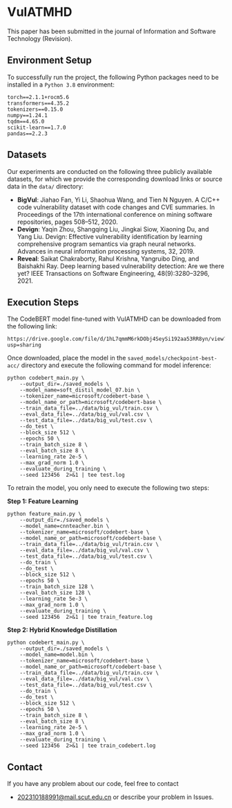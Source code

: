 # VulATMHD
This paper has been submitted in the journal of Information and Software Technology (Revision).

## Environment Setup
To successfully run the project, the following Python packages need to be installed in a `Python 3.8` environment:
```
torch==2.1.1+rocm5.6
transformers==4.35.2
tokenizers==0.15.0
numpy==1.24.1
tqdm==4.65.0
scikit-learn==1.7.0
pandas==2.2.3
```

## Datasets

Our experiments are conducted on the following three publicly available datasets, for which we provide the corresponding download links or source data in the `data/` directory:

-   **BigVul**: Jiahao Fan, Yi Li, Shaohua Wang, and Tien N Nguyen. A C/C++ code vulnerability dataset with code changes and CVE summaries. In Proceedings of the 17th international conference on mining software repositories, pages 508–512, 2020.
-   **Devign**: Yaqin Zhou, Shangqing Liu, Jingkai Siow, Xiaoning Du, and Yang Liu. Devign: Effective vulnerability identification by learning comprehensive program semantics via graph neural networks. Advances in neural information processing systems, 32, 2019.
-   **Reveal**: Saikat Chakraborty, Rahul Krishna, Yangruibo Ding, and Baishakhi Ray. Deep learning based vulnerability detection: Are we there yet? IEEE Transactions on Software Engineering, 48(9):3280–3296, 2021.

## Execution Steps

The CodeBERT model fine-tuned with VulATMHD can be downloaded from the following link:
```
https://drive.google.com/file/d/1hL7qmmM6rkDObj4SeySi192aa53RR8yn/view?usp=sharing
```
Once downloaded, place the model in the `saved_models/checkpoint-best-acc/` directory and execute the following command for model inference:
```
python codebert_main.py \
    --output_dir=./saved_models \
    --model_name=soft_distil_model_07.bin \
    --tokenizer_name=microsoft/codebert-base \
    --model_name_or_path=microsoft/codebert-base \
    --train_data_file=../data/big_vul/train.csv \
    --eval_data_file=../data/big_vul/val.csv \
    --test_data_file=../data/big_vul/test.csv \
    --do_test \
    --block_size 512 \
    --epochs 50 \
    --train_batch_size 8 \
    --eval_batch_size 8 \
    --learning_rate 2e-5 \
    --max_grad_norm 1.0 \
    --evaluate_during_training \
    --seed 123456  2>&1 | tee test.log
```
To retrain the model, you only need to execute the following two steps:

**Step 1: Feature Learning**

    python feature_main.py \
        --output_dir=./saved_models \
        --model_name=cnnteacher.bin \
        --tokenizer_name=microsoft/codebert-base \
        --model_name_or_path=microsoft/codebert-base \
        --train_data_file=../data/big_vul/train.csv \
        --eval_data_file=../data/big_vul/val.csv \
        --test_data_file=../data/big_vul/test.csv \
        --do_train \
        --do_test \
        --block_size 512 \
        --epochs 50 \
        --train_batch_size 128 \
        --eval_batch_size 128 \
        --learning_rate 5e-3 \
        --max_grad_norm 1.0 \
        --evaluate_during_training \
        --seed 123456  2>&1 | tee train_feature.log

**Step 2: Hybrid Knowledge Distillation**

    python codebert_main.py \
        --output_dir=./saved_models \
        --model_name=model.bin \
        --tokenizer_name=microsoft/codebert-base \
        --model_name_or_path=microsoft/codebert-base \
        --train_data_file=../data/big_vul/train.csv \
        --eval_data_file=../data/big_vul/val.csv \
        --test_data_file=../data/big_vul/test.csv \
        --do_train \
        --do_test \
        --block_size 512 \
        --epochs 50 \
        --train_batch_size 8 \
        --eval_batch_size 8 \
        --learning_rate 2e-5 \
        --max_grad_norm 1.0 \
        --evaluate_during_training \
        --seed 123456  2>&1 | tee train_codebert.log
        
## Contact
If you have any problem about our code, feel free to contact

* 202310188991@mail.scut.edu.cn or describe your problem in Issues.
